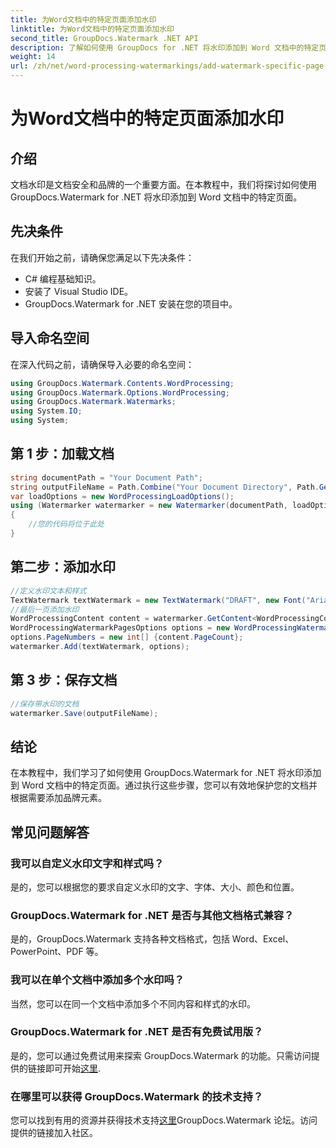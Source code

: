 ```yaml
---
title: 为Word文档中的特定页面添加水印
linktitle: 为Word文档中的特定页面添加水印
second_title: GroupDocs.Watermark .NET API
description: 了解如何使用 GroupDocs for .NET 将水印添加到 Word 文档中的特定页面。轻松保护您的内容。
weight: 14
url: /zh/net/word-processing-watermarkings/add-watermark-specific-page-word-docs/
---
```


# 为Word文档中的特定页面添加水印

## 介绍
文档水印是文档安全和品牌的一个重要方面。在本教程中，我们将探讨如何使用 GroupDocs.Watermark for .NET 将水印添加到 Word 文档中的特定页面。
## 先决条件
在我们开始之前，请确保您满足以下先决条件：
- C# 编程基础知识。
- 安装了 Visual Studio IDE。
- GroupDocs.Watermark for .NET 安装在您的项目中。

## 导入命名空间
在深入代码之前，请确保导入必要的命名空间：
```csharp
using GroupDocs.Watermark.Contents.WordProcessing;
using GroupDocs.Watermark.Options.WordProcessing;
using GroupDocs.Watermark.Watermarks;
using System.IO;
using System;
```
## 第 1 步：加载文档
```csharp
string documentPath = "Your Document Path";
string outputFileName = Path.Combine("Your Document Directory", Path.GetFileName(documentPath));
var loadOptions = new WordProcessingLoadOptions();
using (Watermarker watermarker = new Watermarker(documentPath, loadOptions))
{
    //您的代码将位于此处
}
```
## 第二步：添加水印
```csharp
//定义水印文本和样式
TextWatermark textWatermark = new TextWatermark("DRAFT", new Font("Arial", 42));
//最后一页添加水印
WordProcessingContent content = watermarker.GetContent<WordProcessingContent>();
WordProcessingWatermarkPagesOptions options = new WordProcessingWatermarkPagesOptions();
options.PageNumbers = new int[] {content.PageCount};
watermarker.Add(textWatermark, options);
```
## 第 3 步：保存文档
```csharp
//保存带水印的文档
watermarker.Save(outputFileName);
```

## 结论
在本教程中，我们学习了如何使用 GroupDocs.Watermark for .NET 将水印添加到 Word 文档中的特定页面。通过执行这些步骤，您可以有效地保护您的文档并根据需要添加品牌元素。
## 常见问题解答
### 我可以自定义水印文字和样式吗？
是的，您可以根据您的要求自定义水印的文字、字体、大小、颜色和位置。
### GroupDocs.Watermark for .NET 是否与其他文档格式兼容？
是的，GroupDocs.Watermark 支持各种文档格式，包括 Word、Excel、PowerPoint、PDF 等。
### 我可以在单个文档中添加多个水印吗？
当然，您可以在同一个文档中添加多个不同内容和样式的水印。
### GroupDocs.Watermark for .NET 是否有免费试用版？
是的，您可以通过免费试用来探索 GroupDocs.Watermark 的功能。只需访问提供的链接即可开始[这里](https://releases.groupdocs.com/).
### 在哪里可以获得 GroupDocs.Watermark 的技术支持？
您可以找到有用的资源并获得技术支持[这里](https://forum.groupdocs.com/c/watermark/19)GroupDocs.Watermark 论坛。访问提供的链接加入社区。